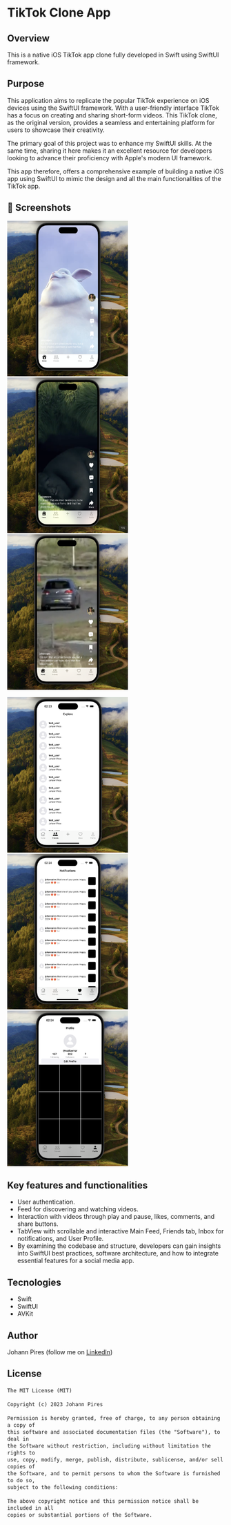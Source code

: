 # TikTok Clone App

## Overview
This is a native iOS TikTok app clone fully developed in Swift using SwiftUI framework.

## Purpose
This application aims to replicate the popular TikTok experience on iOS devices using the SwiftUI framework. With a user-friendly interface TikTok has a focus on creating and sharing short-form videos. This TikTok clone, as the original version, provides a seamless and entertaining platform for users to showcase their creativity.

The primary goal of this project was to enhance my SwiftUI skills. At the same time, sharing it here makes it an excellent resource for developers looking to advance their proficiency with Apple's modern UI framework.

This app therefore, offers a comprehensive example of building a native iOS app using SwiftUI to mimic the design and all the main functionalities of the TikTok app. 

## :camera_flash: Screenshots
<!-- You can add more screenshots here if you like -->

<img src="TikTokClone/Screenshots/screen.png" height="360" width="280">&emsp;<img src="TikTokClone/Screenshots/screen2.png" height="360" width="280">&emsp;<img src="TikTokClone/Screenshots/screen3.png" height="360" width="280"> 

<img src="TikTokClone/Screenshots/screen4.png" height="360" width="280">&emsp;<img src="TikTokClone/Screenshots/screen5.png" height="360" width="280">&emsp;<img src="TikTokClone/Screenshots/screen6.png" height="360" width="280"> 


## Key features and functionalities

* User authentication.
* Feed for discovering and watching videos.
* Interaction with videos through play and pause, likes, comments, and share buttons.
* TabView with scrollable and interactive Main Feed, Friends tab, Inbox for notifications, and User Profile.
* By examining the codebase and structure, developers can gain insights into SwiftUI best practices, software architecture, and how to integrate essential features for a social media app.

## Tecnologies
* Swift
* SwiftUI
* AVKit

## Author
Johann Pires (follow me on [LinkedIn](https://www.linkedin.com/in/johann-p-261961215/))

## License
```
The MIT License (MIT)

Copyright (c) 2023 Johann Pires

Permission is hereby granted, free of charge, to any person obtaining a copy of
this software and associated documentation files (the "Software"), to deal in
the Software without restriction, including without limitation the rights to
use, copy, modify, merge, publish, distribute, sublicense, and/or sell copies of
the Software, and to permit persons to whom the Software is furnished to do so,
subject to the following conditions:

The above copyright notice and this permission notice shall be included in all
copies or substantial portions of the Software.
